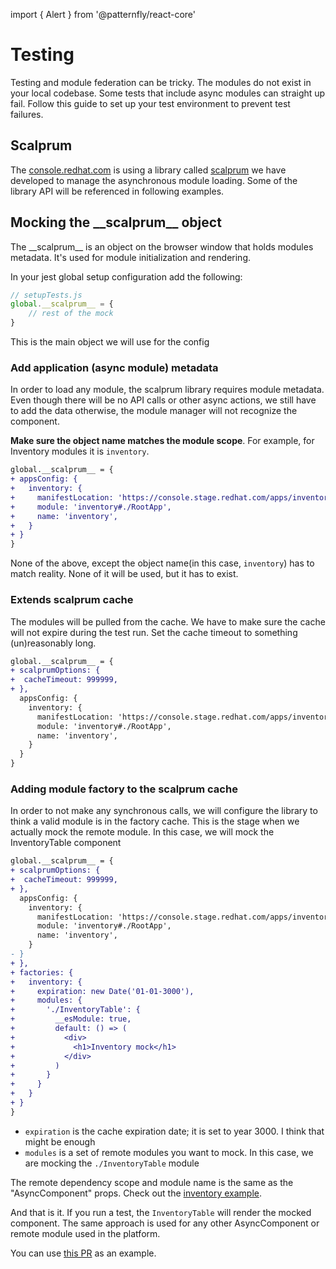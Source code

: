 import { Alert } from '@patternfly/react-core'

# Testing

Testing and module federation can be tricky. The modules do not exist in your local codebase. Some tests that include async modules can straight up fail. Follow this guide to set up your test environment to prevent test failures.

## Scalprum

The [console.redhat.com](console.redhat.com) is using a library called [scalprum](https://github.com/scalprum/scaffloding) we have developed to manage the asynchronous module loading. Some of the library API will be referenced in following examples.

## Mocking the \_\_scalprum\_\_ object

The \_\_scalprum\_\_ is an object on the browser window that holds modules metadata. It's used for module initialization and rendering.

In your jest global setup configuration add the following:

```js
// setupTests.js
global.__scalprum__ = {
    // rest of the mock
}
```

This is the main object we will use for the config

### Add application (async module) metadata

In order to load any module, the scalprum library requires module metadata. Even though there will be no API calls or other async actions, we still have to add the data otherwise, the module manager will not recognize the component.

**Make sure the object name matches the module scope**. For example, for Inventory modules it is `inventory`.

```diff
global.__scalprum__ = {
+ appsConfig: {
+   inventory: {
+     manifestLocation: 'https://console.stage.redhat.com/apps/inventory/fed-mods.json',
+     module: 'inventory#./RootApp',
+     name: 'inventory',
+   }    
+ }
}
```

None of the above, except the object name(in this case, `inventory`) has to match reality. None of it will be used, but it has to exist.

### Extends scalprum cache

The modules will be pulled from the cache. We have to make sure the cache will not expire during the test run. Set the cache timeout to something (un)reasonably long.

```diff
global.__scalprum__ = {
+ scalprumOptions: {
+  cacheTimeout: 999999,
+ },
  appsConfig: {
    inventory: {
      manifestLocation: 'https://console.stage.redhat.com/apps/inventory/fed-mods.json',
      module: 'inventory#./RootApp',
      name: 'inventory',
    }    
  }
}
```

### Adding module factory to the scalprum cache

In order to not make any synchronous calls, we will configure the library to think a valid module is in the factory cache. This is the stage when we actually mock the remote module. In this case, we will mock the InventoryTable component

```diff
global.__scalprum__ = {
+ scalprumOptions: {
+  cacheTimeout: 999999,
+ },
  appsConfig: {
    inventory: {
      manifestLocation: 'https://console.stage.redhat.com/apps/inventory/fed-mods.json',
      module: 'inventory#./RootApp',
      name: 'inventory',
    }    
- }
+ },
+ factories: {
+   inventory: {
+     expiration: new Date('01-01-3000'),
+     modules: {
+       './InventoryTable': {
+         __esModule: true,
+         default: () => (
+           <div>
+             <h1>Inventory mock</h1>
+           </div>
+         )
+       }
+     }
+   }
+ }
}
```

- `expiration` is the cache expiration date; it is set to year 3000. I think that might be enough
- `modules` is a set of remote modules you want to mock. In this case, we are mocking the `./InventoryTable` module

<Alert className="pf-u-m-lg" variant="info" title="Where can you find the module name?">The remote dependency scope and module name is the same as the "AsyncComponent" props. Check out the <a href="https://github.com/RedHatInsights/frontend-components/blob/master/packages/components/src/Inventory/InventoryTable.js#L21" target="_blank">inventory example</a>.</Alert>

And that is it. If you run a test, the `InventoryTable` will render the mocked component. The same approach is used for any other AsyncComponent or remote module used in the platform.

You can use [this PR](https://github.com/RedHatInsights/compliance-frontend/pull/1570) as an example.
